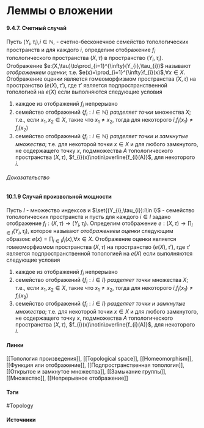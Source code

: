 # Леммы о вложении
#### 9.4.7. Счетный случай
Пусть $(Y_{i},\tau_{i})$,$i\in\mathbb{N}$, - счетно-бесконечное семейство топологических пространств и для каждого $i$, определим отображение $f_{i}$ топологического пространства $(X,\tau)$ в пространство $(Y_{i},\tau_{i})$. Отображение $e:(X,\tau)\to\prod_{i=1}^{\infty}(Y_{i},\tau_{i})$ называют *отображением оценки*; т.е. $e(x)=\prod_{i=1}^{\infty}f_{i}(x)$,$\forall x\in X$. Отображение оценки является гомеоморфизмом пространства $(X,\tau)$ на пространство $(e(X),\tau')$, где $\tau'$ является подпространственной топологией на $e(X)$ если выполняются следующие условия
1. каждое из отображений $f_{i}$ непрерывно
2. семейство отображений $\{f_{i}:i\in\mathbb{N}\}$ *разделяет точки* множества $X$; т.е., если $x_{1},x_{2}\in X$, такие что $x_{1}\ne x_{2}$, тогда для некоторого $i$,$f_{i}(x_{1})\ne f_{i}(x_{2})$
3. семейство отображений $\{f_{i}:i\in\mathbb{N}\}$ *разделяет точки и замкнутые множества*; т.е. для некоторой точки $x\in X$ и для любого замкнутого, не содержащего точку $x$, подмножества $A$ топологического пространства $(X,\tau)$, $f_{i}(x)\notin\overline{f_{i}(A)}$, для некоторого $i$.

###### Доказательство
#### 10.1.9 Случай произвольной мощности
Пусть $I$ - множество индексов и $\set{(Y_{i},\tau_{i}):i\in I}$ - семейство топологических пространств и пусть для каждого $i\in I$ задано отображение $f_{i}:(X,\tau)\to(Y_{i},\tau_{i})$. Определим отображение $e:(X,\tau)\to\prod_{i\in I}(Y_{i},\tau_{i})$, которое называют *отображением оценки* следующим образом: $e(x)=\prod_{i\in I}f_{i}(x)$,$\forall x\in X$. Отображение оценки является гомеоморфизмом пространства $(X,\tau)$ на пространство $(e(X),\tau')$, где $\tau'$ является подпространственной топологией на $e(X)$ если выполняются следующие условия
1. каждое из отображений $f_{i}$ непрерывно
2. семейство отображений $\{f_{i}:i\in I\}$ *разделяет точки* множества $X$; т.е., если $x_{1},x_{2}\in X$, такие что $x_{1}\ne x_{2}$, тогда для некоторого $i$,$f_{i}(x_{1})\ne f_{i}(x_{2})$
3. семейство отображений $\{f_{i}:i\in I\}$ *разделяет точки и замкнутые множества*; т.е. для некоторой точки $x\in X$ и для любого замкнутого, не содержащего точку $x$, подмножества $A$ топологического пространства $(X,\tau)$, $f_{i}(x)\notin\overline{f_{i}(A)}$, для некоторого $i$.

#### Линки
 [[Топология произведения]],
 [[Topological space]],
 [[Homeomorphism]],
 [[Функция или отображение]],
 [[Подпространственная топология]],
 [[Открытое и замкнутое множества]],
 [[Замыкание группы]],
 [[Множество]],
 [[Непрерывное отображение]]
#### Тэги
 #Topology 
#### Источники
